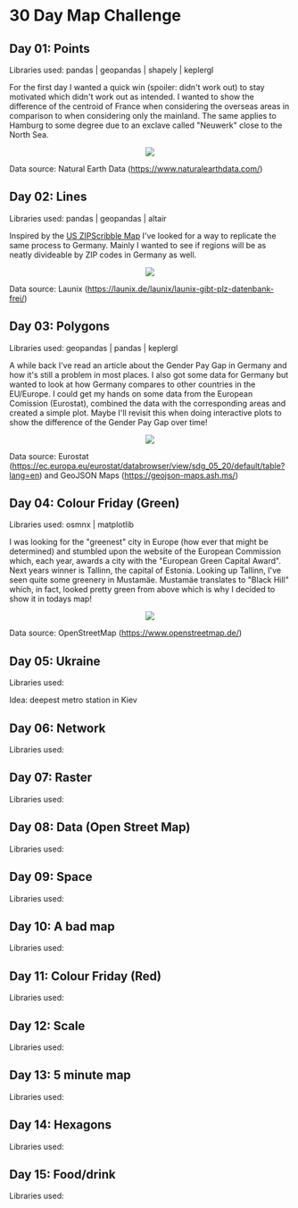 # 30 Day Map Challenge

## Day 01: Points
Libraries used: pandas | geopandas | shapely | keplergl

For the first day I wanted a quick win (spoiler: didn't work out) to stay motivated which didn't work out as intended. I wanted to show the difference of the centroid of France when considering the overseas areas in comparison to when considering only the mainland. The same applies to Hamburg to some degree due to an exclave called "Neuwerk" close to the North Sea.

<p align="center">
  <img src="./Day01/Day01_Points_Closeup_legend.png"/>
</p>

Data source: Natural Earth Data (https://www.naturalearthdata.com/)

## Day 02: Lines
Libraries used: pandas | geopandas | altair

Inspired by the [US ZIPScribble Map](https://eagereyes.org/zipscribble-maps/united-states) I've looked for a way to replicate the same process to Germany. Mainly I wanted to see if regions will be as neatly divideable by ZIP codes in Germany as well. 

<p align="center">
  <img src="./Day02/Day02_Lines_wLegend.jpg"/>
</p>

Data source: Launix (https://launix.de/launix/launix-gibt-plz-datenbank-frei/)


## Day 03: Polygons
Libraries used: geopandas | pandas | keplergl

A while back I've read an article about the Gender Pay Gap in Germany and how it's still a problem in most places. I also got some data for Germany but wanted to look at how Germany compares to other countries in the EU/Europe. I could get my hands on some data from the European Comission (Eurostat), combined the data with the corresponding areas and created a simple plot. Maybe I'll revisit this when doing interactive plots to show the difference of the Gender Pay Gap over time!

<p align="center">
  <img src="./Day03/Day03_Polygons_wLegend.jpg"/>
</p>

Data source: Eurostat (https://ec.europa.eu/eurostat/databrowser/view/sdg_05_20/default/table?lang=en) and GeoJSON Maps (https://geojson-maps.ash.ms/)

## Day 04: Colour Friday (Green)
Libraries used: osmnx | matplotlib

I was looking for the "greenest" city in Europe (how ever that might be determined) and stumbled upon the website of the European Commission which, each year, awards a city with the "European Green Capital Award". Next years winner is Tallinn, the capital of Estonia. Looking up Tallinn, I've seen quite some greenery in Mustamäe. Mustamäe translates to "Black Hill" which, in fact, looked pretty green from above which is why I decided to show it in todays map!

<p align="center">
  <img src="./Day04/Day04_Green_wTitle.jpg"/>
</p>

Data source: OpenStreetMap (https://www.openstreetmap.de/)

## Day 05: Ukraine
Libraries used: 

Idea: deepest metro station in Kiev

## Day 06: Network
Libraries used: 

## Day 07: Raster
Libraries used: 

## Day 08: Data (Open Street Map)
Libraries used: 

## Day 09: Space
Libraries used: 

## Day 10: A bad map
Libraries used: 

## Day 11: Colour Friday (Red)
Libraries used: 

## Day 12: Scale
Libraries used: 

## Day 13: 5 minute map
Libraries used: 

## Day 14: Hexagons
Libraries used: 

## Day 15: Food/drink
Libraries used: 
